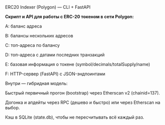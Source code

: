 ERC20 Indexer (Polygon) — CLI + FastAPI


**Скрипт и API для работы с ERC-20 токеном в сети Polygon:**

A: баланс адреса

B: балансы нескольких адресов

C: топ-адреса по балансу

D: топ-адреса с датами последних транзакций

E: базовая информация о токене (symbol/decimals/totalSupply/name)

F: HTTP-сервер (FastAPI) с JSON-эндпоинтами

Внутри — гибридная модель:

Быстрый первичный прогон (bootstrap) через Etherscan v2 (chainid=137).

Догонка и апдейты через RPC (дешево и быстро) или через Etherscan на выбор.

Кэш в SQLite (state.db), чтобы не пересчитывать всё каждый раз.